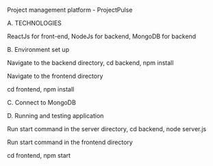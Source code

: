 Project management platform - ProjectPulse

A. TECHNOLOGIES

 ReactJs for front-end,
 NodeJs for backend,
 MongoDB for backend

B. Environment set up

Navigate to the backend directory,
cd backend,
npm install

Navigate to the frontend directory

cd frontend,
npm install

C. Connect to MongoDB

D. Running and testing application

Run start command in the server directory,
cd backend,
node server.js 

Run start command in the frontend directory

cd frontend,
npm start 
 
